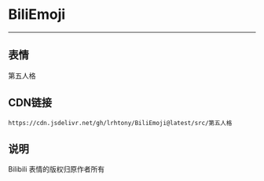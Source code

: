
# BiliEmoji
---
## 表情
第五人格
## CDN链接
```
https://cdn.jsdelivr.net/gh/lrhtony/BiliEmoji@latest/src/第五人格
```
## 说明
Bilibili 表情的版权归原作者所有
